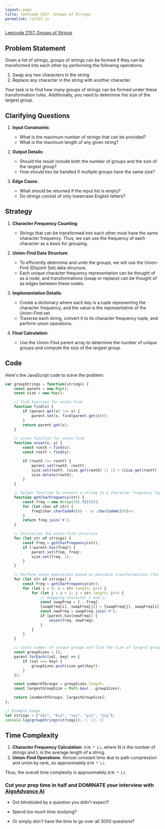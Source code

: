 ```yaml
---
layout: page
title: leetcode 2157. Groups of Strings
permalink: /s2157-js
---
```

[Leetcode 2157. Groups of Strings](https://algoadvance.github.io/algoadvance/l2157)
## Problem Statement

Given a list of strings, groups of strings can be formed if they can be transformed into each other by performing the following operations:

1. Swap any two characters in the string.
2. Replace any character in the string with another character.

Your task is to find how many groups of strings can be formed under these transformation rules. Additionally, you need to determine the size of the largest group.

## Clarifying Questions

1. **Input Constraints**:
   - What is the maximum number of strings that can be provided?
   - What is the maximum length of any given string?

2. **Output Details**:
   - Should the result include both the number of groups and the size of the largest group?
   - How should ties be handled if multiple groups have the same size?

3. **Edge Cases**:
   - What should be returned if the input list is empty?
   - Do strings consist of only lowercase English letters?

## Strategy

1. **Character Frequency Counting**:
   - Strings that can be transformed into each other must have the same character frequency. Thus, we can use the frequency of each character as a basis for grouping.

2. **Union-Find Data Structure**:
   - To efficiently determine and unite the groups, we will use the Union-Find (Disjoint Set) data structure. 
   - Each unique character frequency representation can be thought of as a node, and transformations (swap or replace) can be thought of as edges between these nodes.

3. **Implementation Details**:
   - Create a dictionary where each key is a tuple representing the character frequency, and the value is the representative of the Union-Find set.
   - Traverse each string, convert it to its character frequency tuple, and perform union operations.

4. **Final Calculation**:
   - Use the Union-Find parent array to determine the number of unique groups and compute the size of the largest group.

## Code

Here's the JavaScript code to solve the problem:

```javascript
var groupStrings = function(strings) {
    const parent = new Map();
    const size = new Map();

    // find function for union-find
    function find(x) {
        if (parent.get(x) !== x) {
            parent.set(x, find(parent.get(x)));
        }
        return parent.get(x);
    }

    // union function for union-find
    function union(x, y) {
        const rootX = find(x);
        const rootY = find(y);

        if (rootX !== rootY) {
            parent.set(rootX, rootY);
            size.set(rootY, (size.get(rootX) || 1) + (size.get(rootY) || 1));
            size.delete(rootX);
        }
    }

    // helper function to convert a string to a character frequency tuple
    function getCharFrequency(str) {
        const freq = new Array(26).fill(0);
        for (let char of str) {
            freq[char.charCodeAt(0) - 'a'.charCodeAt(0)]++;
        }
        return freq.join('#');
    }

    // Initialize the union-find structure
    for (let str of strings) {
        const freq = getCharFrequency(str);
        if (!parent.has(freq)) {
            parent.set(freq, freq);
            size.set(freq, 1);
        }
    }

    // Perform union operations based on possible transformations (for this problem only swaps)
    for (let str of strings) {
        const freq = getCharFrequency(str);
        for (let i = 0; i < str.length; i++) {
            for (let j = i + 1; j < str.length; j++) {
                // Swapping character i and j;
                const swapFreq = [...freq];
                [swapFreq[i], swapFreq[j]] = [swapFreq[j], swapFreq[i]];
                const newFreq = swapFreq.join('#');
                if (parent.has(newFreq)) {
                    union(freq, newFreq);
                }
            }
        }
    }

    // Count number of unique groups and find the size of largest group
    const groupSizes = [];
    parent.forEach((val, key) => {
        if (val === key) {
            groupSizes.push(size.get(key));
        }
    });

    const numberOfGroups = groupSizes.length;
    const largestGroupSize = Math.max(...groupSizes);

    return [numberOfGroups, largestGroupSize];
};

// Example Usage
let strings = ["abc", "bca", "xyz", "yxz", "zxy"];
console.log(groupStrings(strings)); // [2, 3]
```

## Time Complexity

1. **Character Frequency Calculation**: `O(N * L)`, where N is the number of strings and L is the average length of a string.
2. **Union-Find Operations**: Almost constant time due to path compression and union by rank, so approximately `O(N * L)`.

Thus, the overall time complexity is approximately `O(N * L)`.


### Cut your prep time in half and DOMINATE your interview with [AlgoAdvance AI](https://algoAdvance.com)

- Got blindsided by a question you didn't expect?

- Spend too much time studying?

- Or simply don't have the time to go over all 3000 questions?


